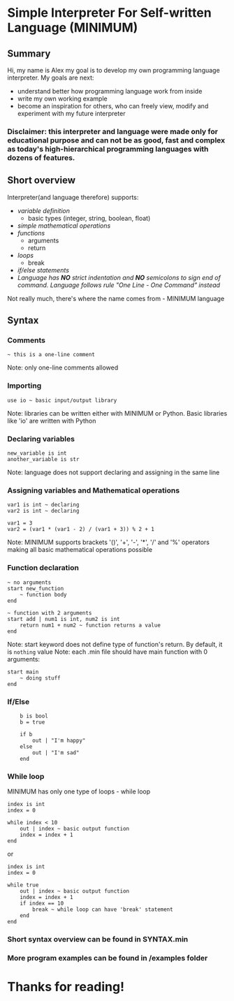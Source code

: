 # Simple Interpreter For Self-written Language (MINIMUM)

## Summary

Hi, my name is Alex my goal is to develop my own programming language interpreter. 
My goals are next:
- understand better how programming language work from inside
- write my own working example
- become an inspiration for others, who can freely view, modify and experiment with my
future interpreter

### Disclaimer: this interpreter and language were made only for educational purpose and can not be as good, fast and complex as today's high-hierarchical programming languages with dozens of features.  

## Short overview

Interpreter(and language therefore) supports:
- *variable definition*
	- basic types (integer, string, boolean, float)
- *simple mathematical operations*
- *functions*
	- arguments 
	- return
- *loops*
	- break
- *if/else statements*
- *Language has **NO** strict indentation and **NO** semicolons to sign end of
command. Language follows rule "One Line - One Command" instead* 

Not really much, there's where the name comes from - MINIMUM language

## Syntax

### Comments

```~ this is a one-line comment```

Note: only one-line comments allowed

### Importing

```use io ~ basic input/output library```

Note: libraries can be written either with MINIMUM or Python. Basic libraries like
'io' are written with Python

### Declaring variables

```
new_variable is int
another_variable is str
```

Note: language does not support declaring and assigning in the same line
### Assigning variables and Mathematical operations
```
var1 is int ~ declaring
var2 is int ~ declaring

var1 = 3
var2 = (var1 * (var1 - 2) / (var1 + 3)) % 2 + 1
```
Note: MINIMUM supports brackets '()', '+', '-', '*', '/' and '%' operators making all
basic mathematical operations possible

### Function declaration

```
~ no arguments
start new_function
	~ function body
end

~ function with 2 arguments
start add | num1 is int, num2 is int
	return num1 + num2 ~ function returns a value
end
```

Note: start keyword does not define type of function's return. 
By default, it is ```nothing``` value
Note: each .min file should have main function with 0 arguments:

```
start main
	~ doing stuff
end
```

### If/Else 

```
	b is bool
	b = true
	
	if b
		out | "I'm happy"
	else
		out | "I'm sad"
	end
```

### While loop
MINIMUM has only one type of loops - while loop

```
index is int
index = 0

while index < 10
	out | index ~ basic output function
	index = index + 1
end 
```

or

```
index is int
index = 0

while true
	out | index ~ basic output function
	index = index + 1
	if index == 10
		break ~ while loop can have 'break' statement
	end
end
```



### Short syntax overview can be found in SYNTAX.min

### More program examples can be found in /examples folder

# Thanks for reading!